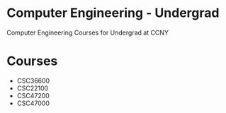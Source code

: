 # Computer Engineering - Undergrad
Computer Engineering Courses for Undergrad at CCNY

# Courses

- CSC36600
- CSC22100
- CSC47200
- CSC47000